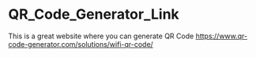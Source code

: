# QR_Code_Generator_Link
This is a great website where you can generate QR Code 
https://www.qr-code-generator.com/solutions/wifi-qr-code/
